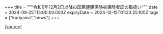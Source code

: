 +++
title = """令和6年12月2日以降の国民健康保険被保険者証の取扱い"""
date = 2024-09-25T15:00:00.000Z
expiryDate = 2024-12-15T01:23:25.100Z
tags = ["kuriyama","news"]
+++


[[source]](https://www.town.kuriyama.hokkaido.jp/soshiki/37/29390.html)
